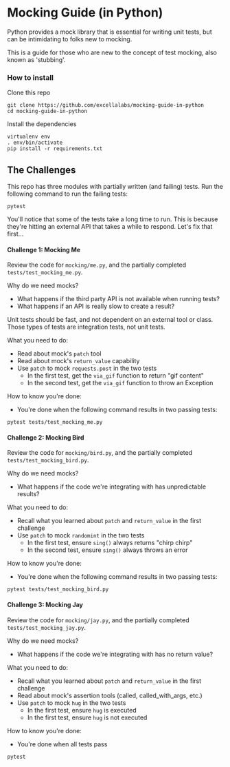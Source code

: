 # Mocking Guide (in Python)


Python provides a mock library that is essential for writing unit tests, but can be intimidating to folks new to mocking.

This is a guide for those who are new to the concept of test mocking, also known as 'stubbing'.

### How to install

Clone this repo

```shell
git clone https://github.com/excellalabs/mocking-guide-in-python
cd mocking-guide-in-python
```

Install the dependencies

```shell
virtualenv env
. env/bin/activate
pip install -r requirements.txt
```

## The Challenges

This repo has three modules with partially written (and failing) tests.  Run the following command to run the failing tests:

```shell
pytest
```

You'll notice that some of the tests take a long time to run.  This is because they're hitting an external API that takes a while to respond.  Let's fix that first...

#### Challenge 1: Mocking Me

Review the code for `mocking/me.py`, and the partially completed `tests/test_mocking_me.py`.

Why do we need mocks?

 * What happens if the third party API is not available when running tests?
 * What happens if an API is really slow to create a result?

Unit tests should be fast, and not dependent on an external tool or class.  Those types of tests are integration tests, not unit tests.

What you need to do:

 * Read about mock's `patch` tool
 * Read about mock's `return_value` capability
 * Use `patch` to mock `requests.post` in the two tests
   * In the first test, get the `via_gif` function to return "gif content"
   * In the second test, get the `via_gif` function to throw an Exception

How to know you're done:

 * You're done when the following command results in two passing tests:

```shell
pytest tests/test_mocking_me.py
```

#### Challenge 2: Mocking Bird

Review the code for `mocking/bird.py`, and the partially completed `tests/test_mocking_bird.py`.

Why do we need mocks?

 * What happens if the code we're integrating with has unpredictable results?

What you need to do:

 * Recall what you learned about `patch` and `return_value` in the first challenge
 * Use `patch` to mock `randomint` in the two tests
   * In the first test, ensure `sing()` always returns "chirp chirp"
   * In the second test, ensure `sing()` always throws an error

How to know you're done:

 * You're done when the following command results in two passing tests:

```shell
pytest tests/test_mocking_bird.py
```

#### Challenge 3: Mocking Jay

Review the code for `mocking/jay.py`, and the partially completed `tests/test_mocking_jay.py`.

Why do we need mocks?

 * What happens if the code we're integrating with has no return value?

What you need to do:

 * Recall what you learned about `patch` and `return_value` in the first challenge
 * Read about mock's assertion tools (called, called_with_args, etc.)
 * Use `patch` to mock `hug` in the two tests
   * In the first test, ensure `hug` is executed
   * In the first test, ensure `hug` is not executed

How to know you're done:

 * You're done when all tests pass

```shell
pytest
```

